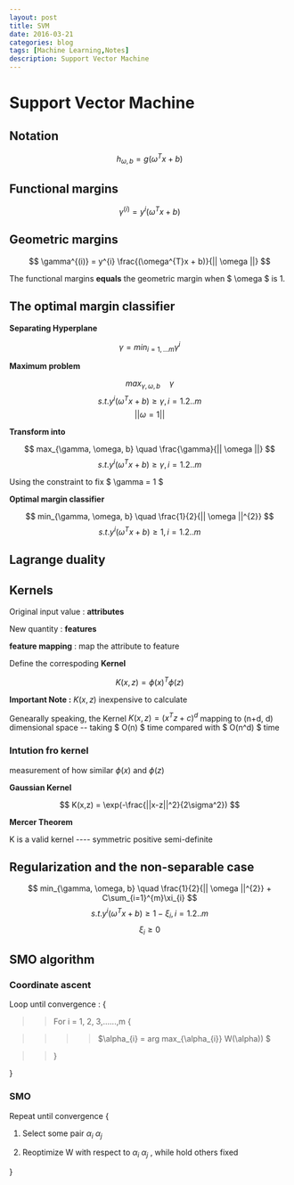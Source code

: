 ```yaml
---
layout: post
title: SVM
date: 2016-03-21
categories: blog
tags: [Machine Learning,Notes]
description: Support Vector Machine
---
```


# Support Vector Machine #

## Notation ##

$$ h_{\omega, b} = g(\omega^{T}x + b) $$

## Functional margins

$$ \gamma^{(i)} = y^{i} (\omega^{T}x + b) $$

## Geometric margins ##

$$ \gamma^{(i)} = y^{i} \frac{(\omega^{T}x + b)}{|| \omega ||}  $$

The functional margins **equals** the geometric margin when $ \omega $ is 1.

## The optimal margin classifier ##

**Separating Hyperplane**

$$ \gamma = min_{i=1,...m} \gamma^{i} $$

**Maximum problem**

$$  max_{\gamma, \omega, b} \quad    \gamma $$
$$	     s.t. y^{i} (\omega^{T}x + b) \geq \gamma ,i=1.2..m  $$      $$ || \omega = 1|| $$

**Transform into**


$$  max_{\gamma, \omega, b} \quad    \frac{\gamma}{|| \omega ||} $$
$$	     s.t. y^{i} (\omega^{T}x + b) \geq \gamma ,i=1.2..m  $$      


Using the constraint to fix $ \gamma = 1 $

**Optimal margin classifier**

$$  min_{\gamma, \omega, b} \quad    \frac{1}{2}{|| \omega ||^{2}} $$
$$	     s.t. y^{i} (\omega^{T}x + b) \geq 1,i=1.2..m  $$  

## Lagrange duality ##



## Kernels ##

Original input value : **attributes** 

New quantity : **features**

**feature mapping** : map the attribute to feature

Define the correspoding **Kernel** 

$$ K(x,z) = \phi(x)^{T} \phi(z) $$

**Important Note :** $K(x,z)$ inexpensive to calculate


Genearally speaking, the Kernel $K(x,z) = (x^{T}z + c)^d$ mapping to (n+d, d) dimensional space -- taking $ O(n) $ time  compared with $ O(n^d) $ time 


### Intution fro kernel ###

measurement of how similar $\phi(x)$ and $\phi(z)$

**Gaussian Kernel**

$$ K(x,z) = \exp(-\frac{||x-z||^2}{2\sigma^2}) $$

**Mercer Theorem**

K is a valid kernel ---- symmetric positive semi-definite



## Regularization and the non-separable case ##

$$  min_{\gamma, \omega, b} \quad    \frac{1}{2}{|| \omega ||^{2}} + C\sum_{i=1}^{m}\xi_{i} $$
$$	     s.t. y^{i} (\omega^{T}x + b) \geq 1 - \xi_{i},i=1.2..m $$
$$
\xi_{i} \geq 0 $$ 
 

## SMO algorithm ##


### Coordinate ascent ###

Loop until convergence : {


>>For i = 1, 2, 3,......,m {

		
>>>>$\alpha_{i} = arg max_{\alpha_{i}} W(\alpha)) $

>>}

}

### SMO ###

Repeat until convergence {

1. Select some pair $\alpha_{i}$ $\alpha_{j}$  

2. Reoptimize W with respect to $\alpha_{i}$ $\alpha_{j}$ , while hold others fixed

}
		














